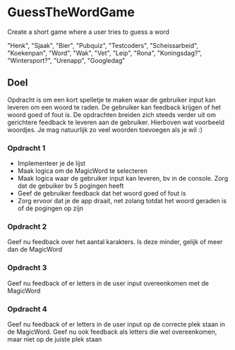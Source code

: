 # GuessTheWordGame
Create a short game where a user tries to guess a word

"Henk", "Sjaak", "Bier", "Pubquiz", "Testcoders", "Scheissarbeid", "Koekenpan",
"Word", "Wak", "Vet", "Leip", "Rona", "Koningsdag?", "Wintersport?", "Urenapp", "Googledag"

<h2>Doel</h2>
Opdracht is om een kort spelletje te maken waar de gebruiker input kan leveren om een woord te raden. De gebruiker kan feedback krijgen of het woord goed of fout is. De opdrachten breiden zich steeds verder uit om gerichtere feedback te leveren aan de gebruiker. Hierboven wat voorbeeld woordjes. Je mag natuurlijk zo veel woorden toevoegen als je wil :) 

<h3>Opdracht 1</h3>
<ul>
  <li>Implementeer je de lijst</li>
  <li>Maak logica om de MagicWord te selecteren</li>
  <li>Maak logica waar de gebruiker input kan leveren, bv in de console. Zorg dat de gebuiker bv 5 pogingen heeft</li>
  <li>Geef de gebruiker feedback dat het woord goed of fout is</li>  
  <li>Zorg ervoor dat je de app draait, net zolang totdat het woord geraden is of de pogingen op zijn</li>
</ul>

<h3>Opdracht 2</h3>
Geef nu feedback over het aantal karakters. Is deze minder, gelijk of meer dan de MagicWord

<h3>Opdracht 3</h3>
Geef nu feedback of er letters in de user input overeenkomen met de MagicWord

<h3>Opdracht 4</h3>
Geef nu feedback of er letters in de user input op de correcte plek staan in de MagicWord. Geef nu ook feedback als letters die wel overeenkomen, maar niet op de juiste plek staan
